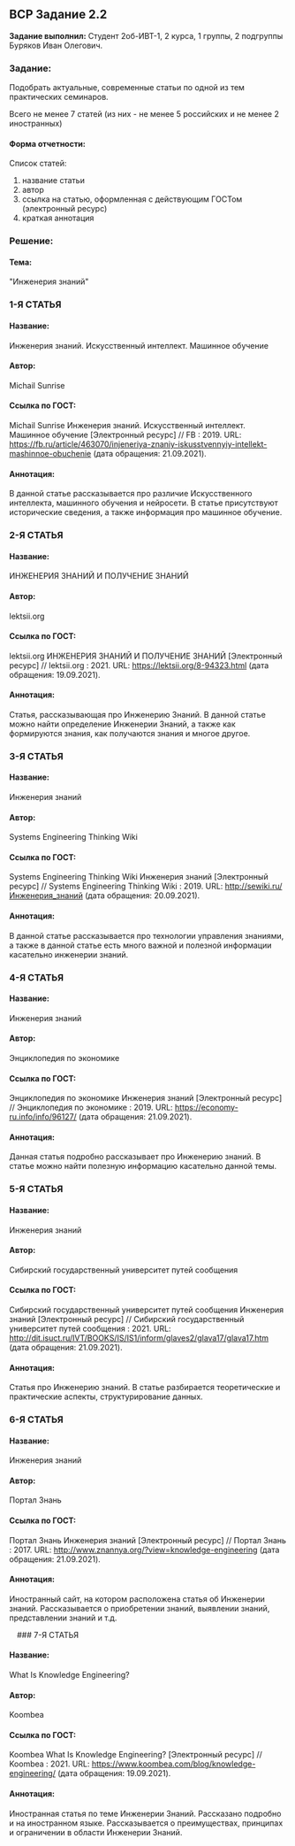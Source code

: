 ## ВСР Задание 2.2

**Задание выполнил:** Студент 2об-ИВТ-1, 2 курса, 1 группы, 2 подгруппы Буряков Иван Олегович.

### Задание: 
Подобрать актуальные, современные статьи по одной из тем практических семинаров. 

Всего не менее 7 статей (из них - не менее 5 российских и не менее 2 иностранных)

#### Форма отчетности:

Список статей:

1. название статьи
2. автор
3. ссылка на статью, оформленная с действующим ГОСТом (электронный ресурс)
4. краткая аннотация

### Решение:

#### Тема: 

"Инженерия знаний"

### 1-Я СТАТЬЯ
#### Название:  
Инженерия знаний. Искусственный интеллект. Машинное обучение
#### Автор: 
Michail Sunrise 
#### Ссылка по ГОСТ:  
Michail Sunrise Инженерия знаний. Искусственный интеллект. Машинное обучение [Электронный ресурс] // FB : 2019. URL: https://fb.ru/article/463070/injeneriya-znaniy-iskusstvennyiy-intellekt-mashinnoe-obuchenie (дата обращения: 21.09.2021).
#### Аннотация:
В данной статье рассказывается про различие Искусственного интеллекта, машинного обучения и нейросети. В статье присутствуют исторические сведения, а также информация про машинное обучение.

### 2-Я СТАТЬЯ
#### Название:  
ИНЖЕНЕРИЯ ЗНАНИЙ И ПОЛУЧЕНИЕ ЗНАНИЙ
#### Автор: 
lektsii.org
#### Ссылка по ГОСТ:  
lektsii.org ИНЖЕНЕРИЯ ЗНАНИЙ И ПОЛУЧЕНИЕ ЗНАНИЙ [Электронный ресурс] // lektsii.org : 2021. URL: https://lektsii.org/8-94323.html (дата обращения: 19.09.2021).
#### Аннотация: 
Статья, рассказывающая про Инженерию Знаний. В данной статье можно найти определение Инженерии Знаний, а также как формируются знания, как получаются знания и многое другое.

### 3-Я СТАТЬЯ
#### Название:  
Инженерия знаний
#### Автор: 
Systems Engineering Thinking Wiki
#### Ссылка по ГОСТ:  
Systems Engineering Thinking Wiki Инженерия знаний [Электронный ресурс] // Systems Engineering Thinking Wiki : 2019. URL: http://sewiki.ru/Инженерия_знаний (дата обращения: 20.09.2021).
#### Аннотация: 
В данной статье рассказывается про технологии управления знаниями, а также в данной статье есть много важной и полезной информации касательно инженерии знаний.
 
### 4-Я СТАТЬЯ
#### Название:  
Инженерия знаний
#### Автор: 
Энциклопедия по экономике
#### Ссылка по ГОСТ:  
Энциклопедия по экономике Инженерия знаний [Электронный ресурс] // Энциклопедия по экономике : 2019. URL: https://economy-ru.info/info/96127/ (дата обращения: 21.09.2021).
#### Аннотация: 
Данная статья подробно рассказывает про Инженерию знаний. В статье можно найти полезную информацию касательно данной темы.

### 5-Я СТАТЬЯ
#### Название:  
Инженерия знаний
#### Автор: 
Сибирский государственный университет путей сообщения
#### Ссылка по ГОСТ:  
Сибирский государственный университет путей сообщения Инженерия знаний [Электронный ресурс] // Сибирский государственный университет путей сообщения : 2021. URL: http://dit.isuct.ru/IVT/BOOKS/IS/IS1/inform/glaves2/glava17/glava17.htm (дата обращения: 21.09.2021).
#### Аннотация: 
Статья про Инженерию знаний. В статье разбирается теоретические и практические аспекты, структурирование данных.

### 6-Я СТАТЬЯ
#### Название:  
Инженерия знаний
#### Автор: 
Портал Знань
#### Ссылка по ГОСТ:  
Портал Знань Инженерия знаний [Электронный ресурс] // Портал Знань : 2017. URL: http://www.znannya.org/?view=knowledge-engineering (дата обращения: 21.09.2021).
#### Аннотация: 
Иностранный сайт, на котором расположена статья об Инженерии знаний. Рассказывается о приобретении знаний, выявлении знаний, представлении знаний и т.д.

 ### 7-Я СТАТЬЯ
#### Название:  
What Is Knowledge Engineering?
#### Автор: 
Koombea
#### Ссылка по ГОСТ:  
Koombea What Is Knowledge Engineering? [Электронный ресурс] // Koombea : 2021. URL: https://www.koombea.com/blog/knowledge-engineering/ (дата обращения: 19.09.2021).
#### Аннотация:
Иностранная статья по теме Инженерии Знаний. Рассказано подробно и на иностранном языке. Рассказывается о преимуществах, принципах и ограничении в области Инженерии Знаний. 
